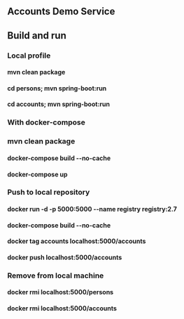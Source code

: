 ## Accounts Demo Service

## Build and run
### Local profile
#### mvn clean package
#### cd persons; mvn spring-boot:run
#### cd accounts; mvn spring-boot:run


### With docker-compose
### mvn clean package
#### docker-compose build --no-cache
#### docker-compose up

### Push to local repository
#### docker run -d -p 5000:5000 --name registry registry:2.7
#### docker-compose build --no-cache
#### docker tag accounts localhost:5000/accounts
#### docker push localhost:5000/accounts

### Remove from local machine
#### docker rmi localhost:5000/persons
#### docker rmi localhost:5000/accounts





